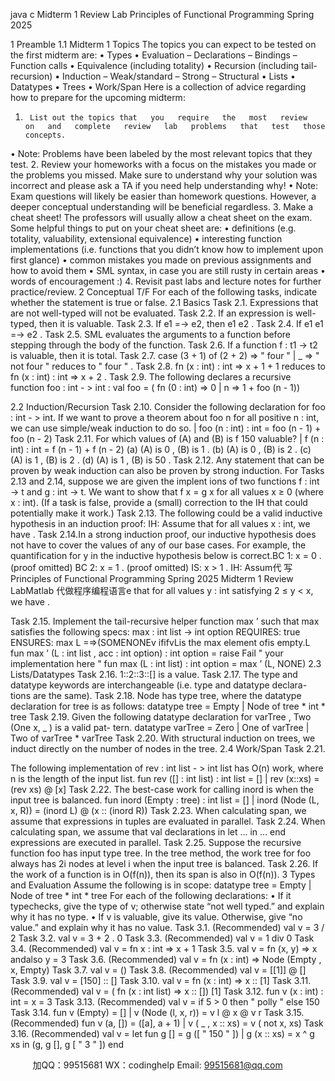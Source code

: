 java c
Midterm   1 Review   Lab
Principles   of Functional   Programming
Spring   2025


1          Preamble
1.1          Midterm   1   Topics
The   topics   you   can   expect   to   be   tested   on   the   first   midterm   are:
•      Types
•      Evaluation
–      Declarations
–    Bindings
–      Function   calls
•    Equivalence   (including totality)
•      Recursion   (including   tail-recursion)
•   Induction
–   Weak/standard
–    Strong
–      Structural
•      Lists
•      Datatypes
•    Trees
•   Work/Span
Here   is   a   collection   of advice   regarding   how   to   prepare   for   the   upcoming   midterm:
1.      List out the topics that   you   require   the   most   review   on   and   complete   review   lab   problems   that   test   those   concepts.
•    Note:   Problems   have   been   labeled   by   the   most   relevant   topics   that   they   test.
2.    Review   your   homeworks   with   a   focus   on   the   mistakes   you   made   or   the   problems   you   missed.   Make   sure   to   understand   why   your   solution   was   incorrect   and   please   ask   a   TA   if you   need   help   understanding   why!
•    Note:    Exam      questions      will   likely   be   easier   than   homework   questions.      However,   a   deeper   conceptual   understanding   will   be   beneficial   regardless.
3.    Make   a   cheat   sheet!    The   professors   will   usually   allow   a   cheat   sheet   on   the   exam.    Some   helpful   things   to   put   on   your   cheat   sheet   are:
•      definitions   (e.g.   totality,   valuability,   extensional   equivalence)
•      interesting   function   implementations      (i.e.       functions   that   you   didn’t   know   how   to   implement   upon   first   glance)
•    common   mistakes   you   made   on   previous   assignments   and   how   to   avoid   them
•    SML   syntax,   in   case   you   are   still   rusty   in   certain   areas
•   words   of   encouragement   :)
4.      Revisit   past   labs   and   lecture   notes   for   further   practice/review.
2          Conceptual   T/F
For   each   of the   following   tasks,   indicate   whether   the   statement   is   true   or   false.
2.1            Basics   Task   2.1.
Expressions   that   are   not   well-typed   will   not   be   evaluated.
Task   2.2.
If an   expression   is   well-typed,   then   it   is   valuable.
Task   2.3.
If   e1   =→   e2,   then   e1      e2   .
Task   2.4.
If   e1      e1   =→   e2   .
Task   2.5.
SML   evaluates   the   arguments   to   a   function   before   stepping   through   the   body   of the   function.
Task   2.6.
If a function   f       :       t1       ->      t2   is valuable, then   it   is   total.
Task   2.7.
case         (3      +         1)         of         (2      +         2)      =>       "   four   "       |         _       =>         "   not         four   "   reduces   to      "   four   "   .
Task   2.8.
fn         (x         :         int)         :         int    =>      x      +       1    +       1 reduces to   fn       (x       :         int)       :         int    =>      x      +      2
.
Task   2.9.
The   following   declares   a   recursive   function   foo       :       int       -   >       int   :
val         foo       =         (   fn         (0         :         int)    =>      0         |         n      =>       1      +         foo         (n         -         1))


2.2            Induction/Recursion
Task   2.10.
Consider   the   following   declaration   for   foo       :       int       -   >       int.    If we   want   to   prove   a   theorem   about   foo      n   for   all   positive   n       :       int,   we   can   use   simple/weak   induction   to   do   so.
|       foo         (n         :         int)         :         int         =         foo         (n         -         1)    +         foo       (n         -      2)
Task   2.11.
For   which   values   of   (A)   and   (B)   is   f         150   valuable?
|         f         (n         :         int)         :         int         =    f         (n         -         1)      +      f         (n         -      2)
(a)      (A)   is   0   ,    (B)   is   1   .   (b)      (A)   is   0   ,      (B)   is   2   .
(c)      (A)   is   1   ,    (B)   is   2   .
(d)      (A)   is   1   ,      (B)   is   50   .
Task   2.12.
Any   statement   that   can   be   proven   by   weak   induction   can   also   be   proven   by   strong   induction.
For   Tasks   2.13   and   2.14,   suppose   we   are   given   the   implent ions   of   two   functions   f         :       int ->      t   and   g         :       int         ->      t.    We   want   to   show   that      f      x   =   g      x   for   all   values   x   ≥   0      (where x       :       int).    (If a task is false, provide a   (small) correction to the IH that   could potentially   make it   work.)
Task   2.13.
The   following   could   be   a   valid   inductive   hypothesis   in   an   induction   proof:
IH:   Assume that   for   all values   x         :       int,   we   have      .
Task   2.14.In   a   strong   induction   proof,   our   inductive   hypothesis   does   not   have   to   cover   the   values   of   any of   our   base   cases.      For   example,   the   quantification   for   y   in   the   inductive   hypothesis   below   is correct.BC   1:   x   =   0   .      (proof   omitted)   BC   2:   x   =   1   .      (proof   omitted)   IS:   x   >   1   .
IH: Assum代 写Principles of Functional Programming Spring 2025 Midterm 1 Review LabMatlab
代做程序编程语言e   that   for   all   values   y         :       int   satisfying   2   ≤ y   <   x,   we   have      .




Task   2.15.
Implement   the   tail-recursive   helper   function   max   ’ such   that   max   satisfies   the   following   specs:
max : int list -> int option
REQUIRES: true
ENSURES: max L =⇒(SOMENONEv ififvLis the max element ofis empty.L
fun    max ’         (L         :    int         list   ,         acc       :    int         option)       :    int         option         =   raise    Fail         "   your         implementation         here   "
fun    max       (L         :         int         list)         :         int         option         =    max ’       (L,    NONE)
2.3            Lists/Datatypes
Task   2.16.
1::2::3::[]   is a value.
Task   2.17.
The   type   and   datatype   keywords   are   interchangeable   (i.e.   type   and   datatype   declara-
tions   are   the   same).
Task   2.18.
Node   has type   tree, where the   datatype   declaration   for   tree   is   as   follows:   datatype         tree    =         Empty       |       Node       of    tree         *         int         *      tree
Task   2.19.
Given   the   following   datatype   declaration   for   varTree   ,   Two       (One      x,      _   )   is   a   valid   pat-
tern.
datatype         varTree         =         Zero       |       One       of         varTree       |       Two       of         varTree         *
varTree
Task   2.20.
With   structural   induction   on   trees,   we   induct   directly   on   the   number   of nodes   in   the   tree.
2.4            Work/Span
Task   2.21.


The following implementation of rev       :       int       list         -   >         int         list   has O(n) work, where n   is   the   length   of the   input   list.
fun         rev         ([]         :         int    list)         :    int    list         =         []   |         rev         (x::xs)    =         (rev         xs)      @       [x]
Task   2.22.
The   best-case   work   for   calling   inord   is   when   the   input   tree   is   balanced.
fun         inord         (Empty         :    tree)         :         int         list    =         []
|       inord         (Node         (L,    x,      R))      =       (inord    L)      @       (x         ::         (inord    R))
Task   2.23.
When   calculating   span, we   assume   that   expressions   in   tuples   are   evaluated   in   parallel.
Task   2.24.
When   calculating   span,   we   assume   that      val   declarations   in      let ...   in ...   end    expressions
are   executed   in   parallel.
Task   2.25.
Suppose   the   recursive   function   foo   has   input   type   tree.      In   the   tree   method,   the   work   tree
for   foo   always   has   2i    nodes   at   level   i   when   the   input   tree   is   balanced.
Task   2.26.
If the work   of a   function   is   in   O(f(n)), then   its   span   is   also   in   O(f(n)).
3          Types   and   Evaluation
Assume   the   following   is   in   scope:
datatype         tree    =         Empty       |       Node       of    tree         *         int         *      tree
For   each   of   the   following   declarations:
•   If it   typechecks,   give   the   type   of   v;   otherwise   state   “not   well   typed.”    and   explain   why   it   has   no   type.
•   If   v   is   valuable,   give   its   value.      Otherwise,   give      “no   value.”      and   explain   why   it   has   no
value.
Task   3.1.    (Recommended)   val      v      =      3      /      2
Task   3.2.
val      v      =      3      +         2 .   0
Task   3.3.    (Recommended)
val      v      =         1         div         0
Task   3.4.    (Recommended)
val      v      =      fn      x         :         int         =>      x      +         1
Task   3.5.
val      v      =      fn         (x,      y)      =>      x         andalso         y      =      3
Task   3.6.    (Recommended)
val    v      =      fn       (x       :         int)      =>      Node       (Empty ,      x,         Empty)
Task   3.7.
val      v      =         ()
Task   3.8.    (Recommended)
val      v      =         [[1]]         @         []
Task   3.9.
val      v      =         [150]         ::         []
Task   3.10.
val    v      =      fn         (x         :         int)    =>      x         ::       [1]
Task   3.11.    (Recommended)
val    v    =         (   fn         (x         :         int         list)    =>    x         ::         [])         [1]
Task   3.12.
fun      v         (x         :         int)         :         int         =      x      =      3
Task   3.13.    (Recommended)
val      v    =         if         5         >      0      then       "   polly   "         else         150
Task   3.14.
fun      v         (Empty)      =         []
|       v       (Node         (l,      x,      r))      =      v      l      @      x      @      v      r
Task   3.15.    (Recommended)
fun    v         (a,         [])         =         ([a],      a      +         1)
|       v         (   _ ,      x         ::         xs)      =    v       (   not      x,      xs)
Task   3.16.    (Recommended)
val      v      =   let
fun      g         []      =      g         ([   "   150   "   ])
|         g       (x       ::         xs)      =      x         ^      g      xs
in
(g,    g         [],      g         [   "   3   "   ])
end
   
   
   



         
加QQ：99515681  WX：codinghelp  Email: 99515681@qq.com
